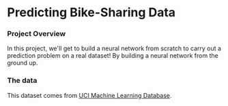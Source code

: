 # Predicting Bike-Sharing Data

### Project Overview
In this project, we'll get to build a neural network from scratch to carry out a prediction problem on a real dataset! By building a neural network from the ground up.

### The data
This dataset comes from [UCI Machine Learning Database](https://archive.ics.uci.edu/ml/datasets/Bike+Sharing+Dataset).
